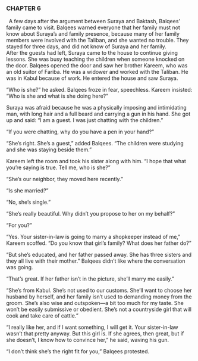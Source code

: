 ### CHAPTER 6

` `A few days after the argument between Suraya and Baktash, Balqees’ family came to visit. Balqees warned everyone that her family must not know about Suraya’s and family presence, because many of her family members were involved with the Taliban, and she wanted no trouble. They stayed for three days, and did not know of Suraya and her family.   
After the guests had left, Suraya came to the house to continue giving lessons. She was busy teaching the children when someone knocked on the door. Balqees opened the door and saw her brother Kareem, who was an old suitor of Fariba. He was a widower and worked with the Taliban. He was in Kabul because of work. He entered the house and saw Suraya. 

“Who is she?” he asked. Balqees froze in fear, speechless. Kareem insisted: “Who is she and what is she doing here?”

Suraya was afraid because he was a physically imposing and intimidating man, with long hair and a full beard and carrying a gun in his hand. She got up and said: “I am a guest. I was just chatting with the children.”

“If you were chatting, why do you have a pen in your hand?”

“She’s right. She’s a guest,” added Balqees. “The children were studying and she was staying beside them.”

Kareem left the room and took his sister along with him. “I hope that what you’re saying is true. Tell me, who is she?”

“She’s our neighbor, they moved here recently.”

“Is she married?”

“No, she’s single.”

“She’s really beautiful. Why didn’t you propose to her on my behalf?”

“For you?”

“Yes. Your sister-in-law is going to marry a shopkeeper instead of me,” Kareem scoffed. “Do you know that girl’s family? What does her father do?”

“But she’s educated, and her father passed away. She has three sisters and they all live with their mother.” Balqees didn’t like where the conversation was going.

“That’s great. If her father isn’t in the picture, she’ll marry me easily.”

“She’s from Kabul. She’s not used to our customs. She’ll want to choose her husband by herself, and her family isn’t used to demanding money from the groom. She’s also wise and outspoken—a bit too much for my taste. She won’t be easily submissive or obedient. She’s not a countryside girl that will cook and take care of cattle.”

“I really like her, and if I want something, I will get it. Your sister-in-law wasn’t that pretty anyway. But this girl is. If she agrees, then great, but if she doesn’t, I know how to convince her,” he said, waving his gun.

“I don’t think she’s the right fit for you,” Balqees protested.
